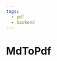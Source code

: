 ```yaml
---
tags:
  - pdf
  - backend
---
```


# MdToPdf

<include repo_url="https://github.com/foliant-docs/foliantcontrib.mdtopdf.git" path="README.md" sethead="2" nohead="true"></include>
